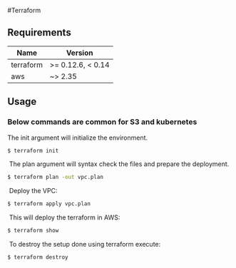 #Terraform 



## Requirements

| Name | Version |
|------|---------|
| terraform | >= 0.12.6, < 0.14 |
| aws | ~> 2.35 |


## Usage

### Below commands are common for S3 and kubernetes

The init argument will initialize the environment.
```bash
$ terraform init
```
​
The plan argument will syntax check the files and prepare the deployment.
```bash
$ terraform plan -out vpc.plan
```
​
Deploy the VPC:
​
```bash
$ terraform apply vpc.plan
```
​
This will deploy the terraform in AWS:
​
```bash
$ terraform show
```
​
To destroy the setup done using terraform execute:
```bash
$ terraform destroy
```
